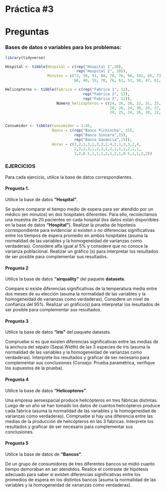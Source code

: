 Práctica \#3
================

# Preguntas

### Bases de datos o variables para los problemas:

``` r
library(tidyverse)
```

``` r
Hospital <- tibble(Hospital = c(rep("Hospital 1",20),
                                rep("Hospital 2", 20)),
                   Minutos = c(72, 58, 91, 88, 70, 76, 98, 101, 65, 73, 79, 82, 80, 91, 93, 88, 97, 83, 71, 74,
                               66, 40, 55, 70, 76, 61, 53, 50, 47, 61, 52, 48, 60, 72, 57, 70, 66, 55, 46, 48))

Helicopteros <- tibble(Fabrica = c(rep("Fabrica 1", 12),
                                   rep("Fabrica 2", 12),
                                   rep("Fabrica 3", 12)),
                       Número_helicopteros = c(24, 26, 28, 22, 31, 25, 27, 28, 30, 21, 20, 24,
                                               28, 26, 24, 30, 24, 27, 25, 29, 30, 27, 26, 25,
                                               29, 25, 24, 26, 20, 22, 22, 27, 20, 26, 24, 25))


Consumidor <- tibble(Consumidor = 1:45,
                     Banco = c(rep("Banco Pichincha", 15),
                               rep("Banco Sincero",15), 
                               rep("Banco Ganancia",15)),
                     Horas = c(3,2,1,3,1,3,3,2,4,2,1,3,3,2,4,
                               2,2,2,2,1,2,3,2,2,1,1,1,2,1,1,
                               3,2,0.5,1,1,1,2,1,2,1,0.5,1,1,2,2))
```

### EJERCICIOS

Para cada ejercicio, utilice la base de datos correspondientes.

#### Pregunta 1.

Utilice la base de datos **“Hospital”**.

Se quiere comparar el tiempo medio de espera para ser atendido por un
médico (en minutos) en dos hospitales diferentes. Para ello,
recolectamos una muestra de 20 pacientes en cada hospital (los datos
están disponibles en la base de datos **“Hospital”**). Realizar la
prueba de hipotesis correspondiente para evidenciar si existen o no
diferencias significativas entre los tiempos de espera promedio en ambos
hospitales (asuma la normalidad de las variables y la homogeneidad de
varianzas como verdaderas). Considere alfa igual al 5% y considere que
no conoce la varianza poblacional. Realizar un gráfico (s) para
interpretar los resultados de ser posible para complementar sus
resultados.

#### Pregunta 2

Utilice la base de datos **“airquality”** del paquete **datasets**.

Compare si existe diferencias significativas de la temperatura media
entre dos meses de su elección (asuma la normalidad de las variables y
la homogeneidad de varianzas como verdaderas). Considere un nivel de
confianza del 95%. Realizar un gráfico(s) para interpretar los
resultados de ser posible para complementar sus resultados.

#### Pregunta 3

Utilice la base de datos **“iris”** del paquete datasets.

Compruebe si es que existen diferencias significativas entre las medias
de la anchura del sépalo (Sepal.Width) de las 3 especies de iris (asuma
la normalidad de las variables y la homogeneidad de varianzas como
verdaderas). Interprete los resultados y graficar de ser necesario para
complementar sus conclusiones (Consejo: Prueba paramétrica, verifique
los supuestos de la prueba).

#### Pregunta 4

Utilice la base de datos **“Helicopteros”**.

Una empresa aeroespacial produce helicópteros en tres fábricas
distintas. Luego de un año se han tomado los datos de cuantos
helicópteros produce cada fabrica (asuma la normalidad de las variables
y la homogeneidad de varianzas como verdaderas). Compruebe si hay una
diferencia entre las medias de la producción de helicópteros en las 3
fabricas. Interprete los resultados y graficar de ser necesario para
complementar sus conclusiones.

#### Pregunta 5

Utilice la base de datos de **“Bancos”**.

De un grupo de consumidores de tres diferentes bancos se midió cuanto
tiempo demoraban en ser atendidos. Realice el contraste de hipótesis
adecuado para saber si existen diferencias significativas entre los
promedios de espera en los distintos bancos (asuma la normalidad de las
variables y la homogeneidad de varianzas como verdaderas).
